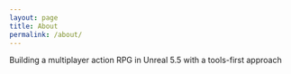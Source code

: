 ```yaml
---
layout: page
title: About
permalink: /about/
---
```


Building a multiplayer action RPG in Unreal 5.5 with a tools-first approach
